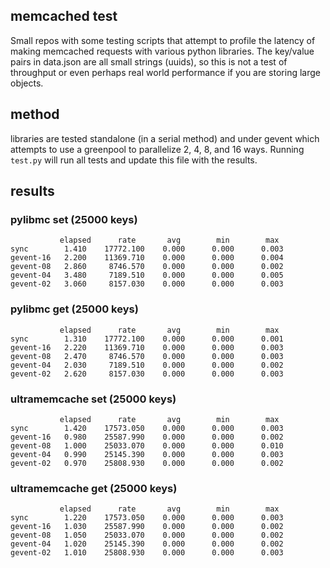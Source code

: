 memcached test
--------------

Small repos with some testing scripts that attempt to profile the latency of
making memcached requests with various python libraries.  The key/value pairs in
data.json are all small strings (uuids), so this is not a test of throughput or
even perhaps real world performance if you are storing large objects.

method
------

libraries are tested standalone (in a serial method) and under gevent which
attempts to use a greenpool to parallelize 2, 4, 8, and 16 ways.  Running
`test.py` will run all tests and update this file with the results.

results
-------


### pylibmc set (25000 keys)

               elapsed      rate       avg        min        max    
    sync        1.410    17772.100    0.000      0.000      0.003   
    gevent-16   2.200    11369.710    0.000      0.000      0.004   
    gevent-08   2.860     8746.570    0.000      0.000      0.002   
    gevent-04   3.480     7189.510    0.000      0.000      0.005   
    gevent-02   3.060     8157.030    0.000      0.000      0.003   

### pylibmc get (25000 keys)

               elapsed      rate       avg        min        max    
    sync        1.310    17772.100    0.000      0.000      0.001   
    gevent-16   2.220    11369.710    0.000      0.000      0.003   
    gevent-08   2.470     8746.570    0.000      0.000      0.003   
    gevent-04   2.030     7189.510    0.000      0.000      0.002   
    gevent-02   2.620     8157.030    0.000      0.000      0.003   

### ultramemcache set (25000 keys)

               elapsed      rate       avg        min        max    
    sync        1.420    17573.050    0.000      0.000      0.003   
    gevent-16   0.980    25587.990    0.000      0.000      0.002   
    gevent-08   1.000    25033.070    0.000      0.000      0.010   
    gevent-04   0.990    25145.390    0.000      0.000      0.003   
    gevent-02   0.970    25808.930    0.000      0.000      0.002   

### ultramemcache get (25000 keys)

               elapsed      rate       avg        min        max    
    sync        1.220    17573.050    0.000      0.000      0.003   
    gevent-16   1.030    25587.990    0.000      0.000      0.002   
    gevent-08   1.050    25033.070    0.000      0.000      0.002   
    gevent-04   1.020    25145.390    0.000      0.000      0.002   
    gevent-02   1.010    25808.930    0.000      0.000      0.003   

